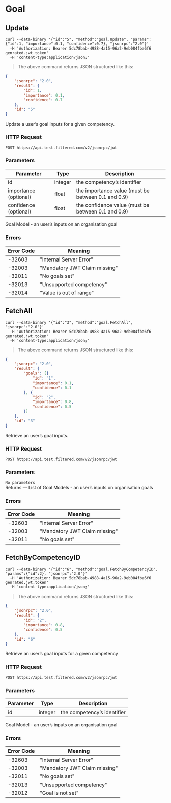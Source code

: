 # Goal

## Update

```shell
curl --data-binary '{"id":"5", "method":"goal.Update", "params":{"id":1, "importance":0.1, "confidence":0.7}, "jsonrpc":"2.0"}'
  -H 'Authorization: Bearer 5dc78bab-4988-4a15-96a2-9eb084fba6f6 genrated.jwt.token'
  -H 'content-type:application/json;'
```

> The above command returns JSON structured like this:

```json
{
    "jsonrpc": "2.0",
	"result": {
		"id": 1,
		"importance": 0.1,
		"confidence": 0.7
	},
	"id": "5"
}
```

Update a user’s goal inputs for a given competency.

### HTTP Request

`POST https://api.test.filtered.com/v2/jsonrpc/jwt`

### Parameters

Parameter | Type | Description
--------- | ------- | -----------
id | integer | the competency’s identifier
importance (optional) | float | the importance value (must be between 0.1 and 0.9)
confidence (optional) | float | the confidence value (must be between 0.1 and 0.9)

<aside class="success">
Goal Model - an user’s inputs on an organisation goal
</aside>

### Errors

Error Code | Meaning
---------- | -------
-32603 | "Internal Server Error"
-32003 | "Mandatory JWT Claim missing"
-32011 | "No goals set"
-32013 | "Unsupported competency"
-32014 | "Value is out of range"

## FetchAll

```shell
curl --data-binary '{"id":"3", "method":"goal.FetchAll", "jsonrpc":"2.0"}'
  -H 'Authorization: Bearer 5dc78bab-4988-4a15-96a2-9eb084fba6f6 genrated.jwt.token'
  -H 'content-type:application/json;'
```

> The above command returns JSON structured like this:

```json
{
	"jsonrpc": "2.0",
	"result": {
		"goals": [{
			"id": "1",
			"importance": 0.1,
			"confidence": 0.1
		}, {
			"id": "2",
			"importance": 0.8,
			"confidence": 0.5
		}]
	},
	"id": "3"
}
```

Retrieve an user’s goal inputs.

### HTTP Request

`POST https://api.test.filtered.com/v2/jsonrpc/jwt`

### Parameters

<aside class="notice"><code>No parameters</code></aside>

<aside class="success">
Returns — List of Goal Models - an user’s inputs on organisation goals
</aside>

### Errors

Error Code | Meaning
---------- | -------
-32603 | "Internal Server Error"
-32003 | "Mandatory JWT Claim missing"
-32011 | "No goals set"

## FetchByCompetencyID

```shell
curl --data-binary '{"id":"6", "method":"goal.FetchByCompetencyID", "params":{"id":2}, "jsonrpc":"2.0"}'
  -H 'Authorization: Bearer 5dc78bab-4988-4a15-96a2-9eb084fba6f6 genrated.jwt.token'
  -H 'content-type:application/json;'
```

> The above command returns JSON structured like this:

```json
{
	"jsonrpc": "2.0",
	"result": {
		"id": "2",
		"importance": 0.8,
		"confidence": 0.5
	},
	"id": "6"
}
```

Retrieve an user’s goal inputs for a given competency

### HTTP Request

`POST https://api.test.filtered.com/v2/jsonrpc/jwt`

### Parameters

Parameter | Type | Description
--------- | ------- | -----------
id | integer | the competency’s identifier

<aside class="success">
Goal Model - an user’s inputs on an organisation goal
</aside>

### Errors

Error Code | Meaning
---------- | -------
-32603 | "Internal Server Error"
-32003 | "Mandatory JWT Claim missing"
-32011 | "No goals set"
-32013 | "Unsupported competency"
-32012 | "Goal is not set"
